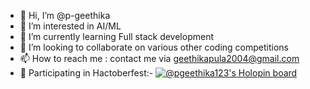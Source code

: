 - 👋 Hi, I’m @p-geethika
- 👀 I’m interested in AI/ML
- 🌱 I’m currently learning Full stack development
- 💞️ I’m looking to collaborate on various other coding competitions
- 📫 How to reach me : contact me via geethikapula2004@gmail.com
- 🥳 Participating in Hactoberfest:- [![@pgeethika123's Holopin board](https://holopin.io/api/user/board?user=pgeethika123)](https://holopin.io/@pgeethika123)
<!---
p-geethika/p-geethika is a ✨ special ✨ repository because its `README.md` (this file) appears on your GitHub profile.
You can click the Preview link to take a look at your changes.
--->
